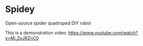 # Spidey

Open-source spider quadruped DIY robot

This is a demonstration video:
https://www.youtube.com/watch?v=Mj_5xJRZnC0

